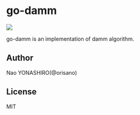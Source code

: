 # go-damm

![](https://github.com/orisano/go-damm/workflows/Test/badge.svg)

go-damm is an implementation of damm algorithm.

## Author
Nao YONASHIRO(@orisano)

## License
MIT
